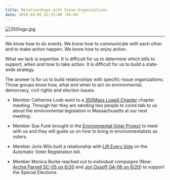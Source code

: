 ```yaml
---
title: Relationships with Issue Organizations
date: 2018-03-02 22:33:00 -05:00
---
```


![350logo.jpg](/uploads/350logo.jpg)

---

We know how to do events.
We know how to communicate with each other and to make action happen.
We know how to enjoy action.

What we lack is expertise. It is difficult for us to determine which bills to support, when and how to take action. It is difficult for us to build a state-wide strategy.

The answer is for us to build relationships with specific-issue organizations. Those groups know how, what and when to act on environmental, democracy, civil rights and election issues.

* Member Catherine Loeb went to a [350Mass Lowell Chapter](http://350mass.betterfutureproject.org/) chapter meeting. Through her they are sending two people to come talk to us about the environmental legislation in Massachusetts at our next meeting.


* Member Sue Funk brought in the [Environmental Voter Project](http://www.environmentalvoter.org/) to meet with us and they will guide us on how to bring in environmentalists as voters.


* Member Joris Wils built a relationship with [Lift Every Vote](https://www.facebook.com/groups/757413041078516/) on the Automatic Voter Registration bill.


* Member Monica Burke reached out to *individual campaigns* (Now: [Archie Parnell SC-05 on 6/20](https://archieparnell.com/) and [Jon Ossoff GA-06 on 6/20](http://electjon.com)) to support the Special Elections.